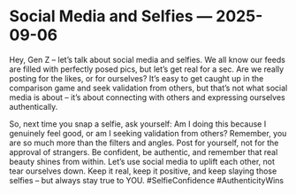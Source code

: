 # Social Media and Selfies — 2025-09-06

Hey, Gen Z – let’s talk about social media and selfies. We all know our feeds are filled with perfectly posed pics, but let’s get real for a sec. Are we really posting for the likes, or for ourselves? It’s easy to get caught up in the comparison game and seek validation from others, but that’s not what social media is about – it’s about connecting with others and expressing ourselves authentically.

So, next time you snap a selfie, ask yourself: Am I doing this because I genuinely feel good, or am I seeking validation from others? Remember, you are so much more than the filters and angles. Post for yourself, not for the approval of strangers. Be confident, be authentic, and remember that real beauty shines from within. Let’s use social media to uplift each other, not tear ourselves down. Keep it real, keep it positive, and keep slaying those selfies – but always stay true to YOU. #SelfieConfidence #AuthenticityWins